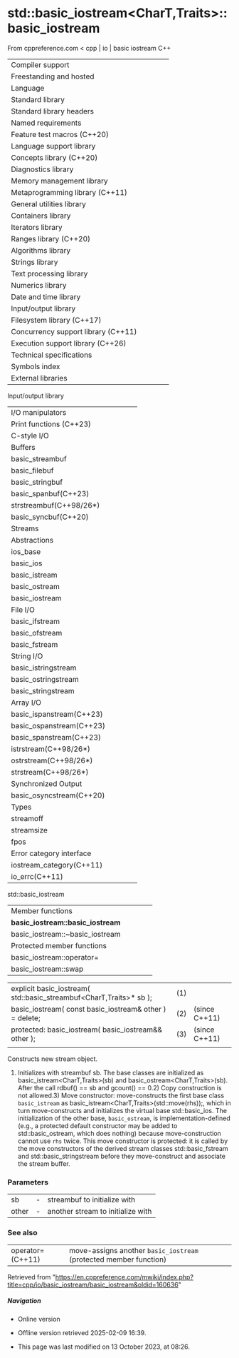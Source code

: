 # std::basic_iostream<CharT,Traits>::basic_iostream

From cppreference.com
< cpp‎ | io‎ | basic iostream
C++

|  |  |  |  |  |
| --- | --- | --- | --- | --- |
| Compiler support | | | | |
| Freestanding and hosted | | | | |
| Language | | | | |
| Standard library | | | | |
| Standard library headers | | | | |
| Named requirements | | | | |
| Feature test macros (C++20) | | | | |
| Language support library | | | | |
| Concepts library (C++20) | | | | |
| Diagnostics library | | | | |
| Memory management library | | | | |
| Metaprogramming library (C++11) | | | | |
| General utilities library | | | | |
| Containers library | | | | |
| Iterators library | | | | |
| Ranges library (C++20) | | | | |
| Algorithms library | | | | |
| Strings library | | | | |
| Text processing library | | | | |
| Numerics library | | | | |
| Date and time library | | | | |
| Input/output library | | | | |
| Filesystem library (C++17) | | | | |
| Concurrency support library (C++11) | | | | |
| Execution support library (C++26) | | | | |
| Technical specifications | | | | |
| Symbols index | | | | |
| External libraries | | | | |

Input/output library

|  |  |  |  |  |
| --- | --- | --- | --- | --- |
| I/O manipulators | | | | |
| Print functions (C++23) | | | | |
| C-style I/O | | | | |
| Buffers | | | | |
| basic_streambuf | | | | |
| basic_filebuf | | | | |
| basic_stringbuf | | | | |
| basic_spanbuf(C++23) | | | | |
| strstreambuf(C++98/26\*) | | | | |
| basic_syncbuf(C++20) | | | | |
| Streams | | | | |
| Abstractions | | | | |
| ios_base | | | | |
| basic_ios | | | | |
| basic_istream | | | | |
| basic_ostream | | | | |
| basic_iostream | | | | |
| File I/O | | | | |
| basic_ifstream | | | | |
| basic_ofstream | | | | |
| basic_fstream | | | | |
| String I/O | | | | |
| basic_istringstream | | | | |
| basic_ostringstream | | | | |
| basic_stringstream | | | | |
| Array I/O | | | | |
| basic_ispanstream(C++23) | | | | |
| basic_ospanstream(C++23) | | | | |
| basic_spanstream(C++23) | | | | |
| istrstream(C++98/26\*) | | | | |
| ostrstream(C++98/26\*) | | | | |
| strstream(C++98/26\*) | | | | |
| Synchronized Output | | | | |
| basic_osyncstream(C++20) | | | | |
| Types | | | | |
| streamoff | | | | |
| streamsize | | | | |
| fpos | | | | |
| Error category interface | | | | |
| iostream_category(C++11) | | | | |
| io_errc(C++11) | | | | |

std::basic_iostream

|  |  |  |  |  |
| --- | --- | --- | --- | --- |
| Member functions | | | | |
| ****basic_iostream::basic_iostream**** | | | | |
| basic_iostream::~basic_iostream | | | | |
| Protected member functions | | | | |
| basic_iostream::operator= | | | | |
| basic_iostream::swap | | | | |

|  |  |  |
| --- | --- | --- |
| explicit basic_iostream( std::basic_streambuf<CharT,Traits>\* sb ); | (1) |  |
| basic_iostream( const basic_iostream& other ) = delete; | (2) | (since C++11) |
| protected:  basic_iostream( basic_iostream&& other ); | (3) | (since C++11) |
|  |  |  |

Constructs new stream object.

1) Initializes with streambuf sb. The base classes are initialized as basic_istream<CharT,Traits>(sb) and basic_ostream<CharT,Traits>(sb). After the call rdbuf() == sb and gcount() == 0.2) Copy construction is not allowed.3) Move constructor: move-constructs the first base class `basic_istream` as basic_istream<CharT,Traits>(std::move(rhs));, which in turn move-constructs and initializes the virtual base std::basic_ios. The initialization of the other base, `basic_ostream`, is implementation-defined (e.g., a protected default constructor may be added to std::basic_ostream, which does nothing) because move-construction cannot use `rhs` twice. This move constructor is protected: it is called by the move constructors of the derived stream classes std::basic_fstream and std::basic_stringstream before they move-construct and associate the stream buffer.

### Parameters

|  |  |  |
| --- | --- | --- |
| sb | - | streambuf to initialize with |
| other | - | another stream to initialize with |

### See also

|  |  |
| --- | --- |
| operator=(C++11) | move-assigns another `basic_iostream`   (protected member function) |

Retrieved from "<https://en.cppreference.com/mwiki/index.php?title=cpp/io/basic_iostream/basic_iostream&oldid=160636>"

##### Navigation

- Online version
- Offline version retrieved 2025-02-09 16:39.

- This page was last modified on 13 October 2023, at 08:26.